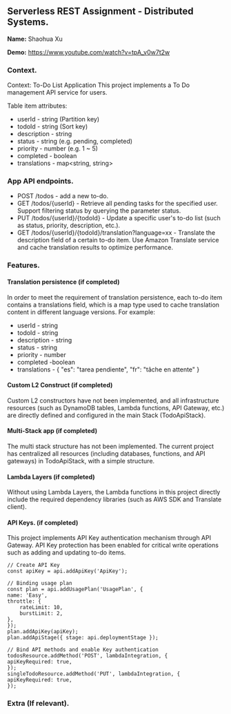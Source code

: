 ## Serverless REST Assignment - Distributed Systems.

__Name:__ Shaohua Xu

__Demo:__ https://www.youtube.com/watch?v=tpA_v0w7t2w

### Context.

Context: To-Do List Application
This project implements a To Do management API service for users.

Table item attributes:
+ userId - string (Partition key)
+ todoId - string (Sort key)
+ description - string
+ status - string (e.g. pending, completed)
+ priority - number (e.g. 1 ~ 5)
+ completed - boolean
+ translations - map<string, string>

### App API endpoints.

+ POST /todos - add a new to-do.
+ GET /todos/{userId} - Retrieve all pending tasks for the specified user. Support filtering status by querying the parameter status.
+ PUT /todos/{userId}/{todoId} - Update a specific user's to-do list (such as status, priority, description, etc.).
+ GET /todos/{userId}/{todoId}/translation?language=xx - Translate the description field of a certain to-do item. Use Amazon Translate service and cache translation results to optimize performance.


### Features.

#### Translation persistence (if completed)

In order to meet the requirement of translation persistence, each to-do item contains a translations field, which is a map type used to cache translation content in different language versions. For example:

+ userId - string
+ todoId - string
+ description - string
+ status - string
+ priority - number
+ completed -boolean
+ translations - 
    {
    "es": "tarea pendiente",
    "fr": "tâche en attente"
    }



#### Custom L2 Construct (if completed)

Custom L2 constructors have not been implemented, and all infrastructure resources (such as DynamoDB tables, Lambda functions, API Gateway, etc.) are directly defined and configured in the main Stack (TodoApiStack).

#### Multi-Stack app (if completed)

The multi stack structure has not been implemented. The current project has centralized all resources (including databases, functions, and API gateways) in TodoApiStack, with a simple structure.

#### Lambda Layers (if completed)

Without using Lambda Layers, the Lambda functions in this project directly include the required dependency libraries (such as AWS SDK and Translate client).


#### API Keys. (if completed)

This project implements API Key authentication mechanism through API Gateway. API Key protection has been enabled for critical write operations such as adding and updating to-do items.

    // Create API Key
    const apiKey = api.addApiKey('ApiKey');

    // Binding usage plan
    const plan = api.addUsagePlan('UsagePlan', {
    name: 'Easy',
    throttle: {
        rateLimit: 10,
        burstLimit: 2,
    },
    });
    plan.addApiKey(apiKey);
    plan.addApiStage({ stage: api.deploymentStage });

    // Bind API methods and enable Key authentication
    todosResource.addMethod('POST', lambdaIntegration, {
    apiKeyRequired: true,
    });
    singleTodoResource.addMethod('PUT', lambdaIntegration, {
    apiKeyRequired: true,
    });


###  Extra (If relevant).

